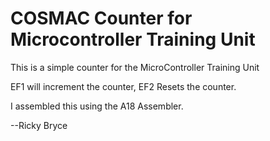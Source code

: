 <h1>COSMAC Counter for Microcontroller Training Unit</h1>
<p>This is a simple counter for the MicroController Training Unit</p>
<p>EF1 will increment the counter, EF2 Resets the counter.</p>
<p>I assembled this using the A18 Assembler.</p>
<p>--Ricky Bryce</p>
